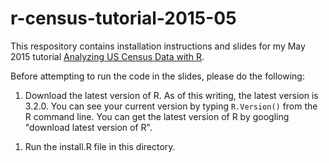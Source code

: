 # r-census-tutorial-2015-05

This respository contains installation instructions and slides for my May 2015 tutorial [Analyzing US Census Data with R](http://www.meetup.com/R-ladies/events/222219319/).

Before attempting to run the code in the slides, please do the following:

1. Download the latest version of R. As of this writing, the latest 
version is 3.2.0. You can see your current version by typing `R.Version()` from the R command line.
You can get the latest version of R by googling "download latest version
of R".
<!---
1. Get a Census API Key: http://api.census.gov/data/key_signup.html

1. Register your key in R by typing:
  
  install.packages("acs")
  library(acs)
  api.key.install("<your key>")
-->
1. Run the install.R file in this directory.
